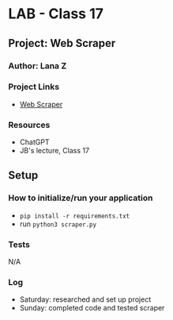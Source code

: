 # LAB - Class 17

## Project: Web Scraper

### Author: Lana Z

### Project Links
- [Web Scraper](https://github.com/lana-z/web-scraper)


### Resources
- ChatGPT
- JB's lecture, Class 17

## Setup

### How to initialize/run your application
- `pip install -r requirements.txt`
- run `python3 scraper.py`

### Tests

N/A

### Log

- Saturday: researched and set up project
- Sunday: completed code and tested scraper